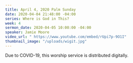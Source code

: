```yaml
---
title: April 4, 2020 Palm Sunday
date: 2020-04-04 21:48:00 -04:00
series: Where is God in This?
week: 4
sermon_date: 2020-04-05 10:00:00 -04:00
speaker: Jamie Moore
video_url: " https://www.youtube.com/embed/rUpi7p-9O1I"
thumbnail_image: "/uploads/wigit.jpg"
---
```


Due to COVID-19, this worship service is distributed digitally.